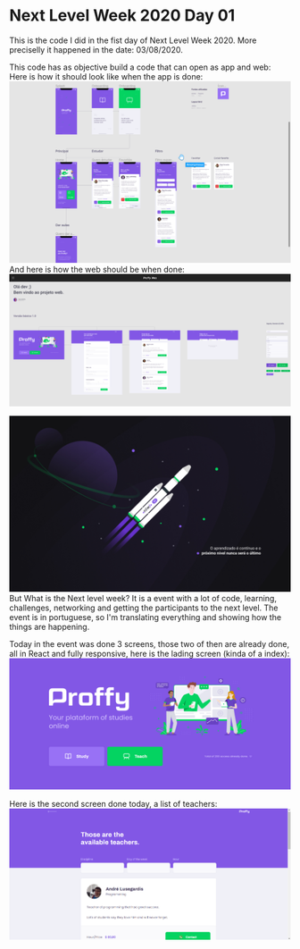 # Next Level Week 2020 Day 01

This is the code I did in the fist day of Next Level Week 2020. More preciselly it happened in the date: 03/08/2020.

This code has as objective build a code that can open as app and web:
Here is how it should look like when the app is done:
![NLW2020App](https://github.com/MestreALMO/NextLevelWeek2020Day01/blob/master/ReadmeImgs/AppObjective.png?raw=true)
And here is how the web should be when done:
![NLW2020App](https://github.com/MestreALMO/NextLevelWeek2020Day01/blob/master/ReadmeImgs/WebObjective.png?raw=true)

![NLW2020](https://github.com/MestreALMO/NextLevelWeek2020Day01/blob/master/NLW_wallpapers/1%20-%20NLW%20%2302%20-%201400x900.jpg?raw=true)
But What is the Next level week? It is a event with a lot of code, learning, challenges, networking and getting the participants to the next level. The event is in portuguese, so I'm translating everything and showing how the things are happening.

Today in the event was done 3 screens, those two of then are already done, all in React and fully responsive, here is the lading screen (kinda of a index):
![NLW2020](https://github.com/MestreALMO/NextLevelWeek2020Day01/blob/master/ReadmeImgs/01-Landing.png?raw=true)

Here is the second screen done today, a list of teachers:
![NLW2020](https://github.com/MestreALMO/NextLevelWeek2020Day01/blob/master/ReadmeImgs/02-TeacherList.png?raw=true)
